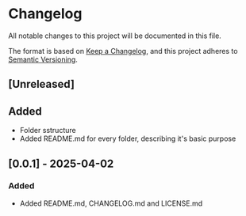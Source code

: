 # Changelog

All notable changes to this project will be documented in this file.

The format is based on [Keep a Changelog](https://keepachangelog.com/en/1.1.0/),
and this project adheres to [Semantic Versioning](https://semver.org/spec/v2.0.0.html).

## [Unreleased]

## Added 

- Folder sstructure
- Added README.md for every folder, describing it's basic purpose

## [0.0.1] - 2025-04-02

### Added

- Added README.md, CHANGELOG.md and LICENSE.md

